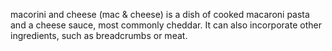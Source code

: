 macorini and cheese (mac & cheese) is a dish of cooked macaroni pasta and a cheese sauce, most commonly cheddar. It can also incorporate other ingredients, such as breadcrumbs or meat.